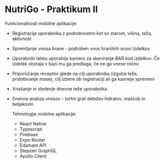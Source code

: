 # NutriGo - Praktikum II

Funkcionalnosti mobilne aplikacije:
- Registracija uporabnika z podrobnostmi kot so starost, višina, teža, aktivnost
- Spremljanje vnosa hrane - podroben vnos hranilnih snovi izdelkov
- Uporabniki lahko uporabijo kamero za skeniranje BAR kod izdelkov. Če izdelek obstaja v bazi mu ga predlaga, če ne ga vnese ročno
- Priporočanje receptov glede na cilj uporabnika (izguba teže, pridobivanje mase), cilj izbere ob registraciji ali ga kasneje spremeni
- Vnašanje in sledenje dnevne teže uporabnika
- Dnevna analiza vnosov - tortni graf deležev hidratov, maščob in beljakovin

  Tehnologije mobilne aplikacije:
  - React Native
  - Typescript
  - Firebase
  - Expo Router
  - Edamam API
  - Stepzen GraphQL
  - Apollo Client
